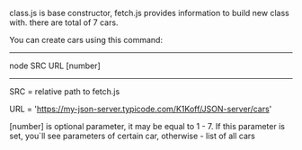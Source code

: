 class.js is base constructor,
fetch.js provides information to build new class with.
there are total of 7 cars.

You can create cars using this command:
*****************************
 node SRC URL [number]
*****************************

SRC = relative path to fetch.js

URL = 'https://my-json-server.typicode.com/K1Koff/JSON-server/cars'

[number] is optional parameter, it may be equal to 1 - 7.
If this parameter is set, you`ll see parameters of certain car,
otherwise - list of all cars
